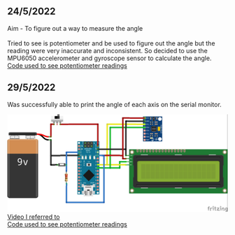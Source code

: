 ## 24/5/2022

 Aim - To figure out a way to measure the angle
 \
 \
Tried to see is potentiometer and be used to figure out the angle but the reading were very inaccurate and inconsistent.
So decided to use the MPU6050 accelerometer and gyroscope sensor to calculate the angle.
\
[Code used to see potentiometer readings](https://github.com/adithya-s-k/Trigometer/blob/master/Archives/Reading_potentionmeter_Value.ino)


## 29/5/2022

Was successfully able to print the angle of each axis on the serial monitor.

![Circuit](https://github.com/adithya-s-k/Trigometer/blob/master/Archives/Assets/Angle_measurment_circuit.jpg)
\
[Video I referred to ](https://youtu.be/_m8Z6z8Ts_o)
\
[Code used to see potentiometer readings](https://github.com/adithya-s-k/Trigometer/blob/master/Archives/MPU6050_read_value/angle_measure_MPU6050/angle_measure_MPU6050.ino)


